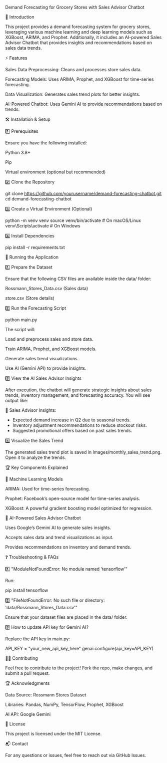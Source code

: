 Demand Forecasting for Grocery Stores with Sales Advisor Chatbot

📌 Introduction

This project provides a demand forecasting system for grocery stores, leveraging various machine learning and deep learning models such as XGBoost, ARIMA, and Prophet. Additionally, it includes an AI-powered Sales Advisor Chatbot that provides insights and recommendations based on sales data trends.

⚡ Features

Sales Data Preprocessing: Cleans and processes store sales data.

Forecasting Models: Uses ARIMA, Prophet, and XGBoost for time-series forecasting.

Data Visualization: Generates sales trend plots for better insights.

AI-Powered Chatbot: Uses Gemini AI to provide recommendations based on trends.

🛠 Installation & Setup

1️⃣ Prerequisites

Ensure you have the following installed:

Python 3.8+

Pip

Virtual environment (optional but recommended)

2️⃣ Clone the Repository

git clone https://github.com/yourusername/demand-forecasting-chatbot.git
cd demand-forecasting-chatbot

3️⃣ Create a Virtual Environment (Optional)

python -m venv venv
source venv/bin/activate  # On macOS/Linux
venv\Scripts\activate    # On Windows

4️⃣ Install Dependencies

pip install -r requirements.txt

🚀 Running the Application

1️⃣ Prepare the Dataset

Ensure that the following CSV files are available inside the data/ folder:

Rossmann_Stores_Data.csv (Sales data)

store.csv (Store details)

2️⃣ Run the Forecasting Script

python main.py

The script will:

Load and preprocess sales and store data.

Train ARIMA, Prophet, and XGBoost models.

Generate sales trend visualizations.

Use AI (Gemini API) to provide insights.

3️⃣ View the AI Sales Advisor Insights

After execution, the chatbot will generate strategic insights about sales trends, inventory management, and forecasting accuracy. You will see output like:

🤖 Sales Advisor Insights:
- Expected demand increase in Q2 due to seasonal trends.
- Inventory adjustment recommendations to reduce stockout risks.
- Suggested promotional offers based on past sales trends.

4️⃣ Visualize the Sales Trend

The generated sales trend plot is saved in Images/monthly_sales_trend.png. Open it to analyze the trends.

🏆 Key Components Explained

🔹 Machine Learning Models

ARIMA: Used for time-series forecasting.

Prophet: Facebook’s open-source model for time-series analysis.

XGBoost: A powerful gradient boosting model optimized for regression.

🔹 AI-Powered Sales Advisor Chatbot

Uses Google’s Gemini AI to generate sales insights.

Accepts sales data and trend visualizations as input.

Provides recommendations on inventory and demand trends.

❓ Troubleshooting & FAQs

1️⃣ "ModuleNotFoundError: No module named 'tensorflow'"

Run:

pip install tensorflow

2️⃣ "FileNotFoundError: No such file or directory: 'data/Rossmann_Stores_Data.csv'"

Ensure that your dataset files are placed in the data/ folder.

3️⃣ How to update API key for Gemini AI?

Replace the API key in main.py:

API_KEY = "your_new_api_key_here"
genai.configure(api_key=API_KEY)

👨‍💻 Contributing

Feel free to contribute to the project! Fork the repo, make changes, and submit a pull request.

🏆 Acknowledgments

Data Source: Rossmann Stores Dataset

Libraries: Pandas, NumPy, TensorFlow, Prophet, XGBoost

AI API: Google Gemini

📜 License

This project is licensed under the MIT License.

📬 Contact

For any questions or issues, feel free to reach out via GitHub Issues.
